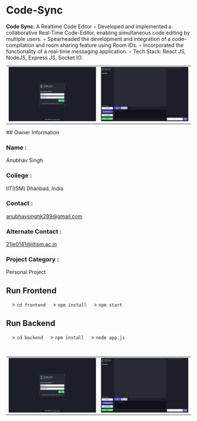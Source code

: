 ﻿# Code-Sync
<b>Code Sync</b>: A Realtime Code Editor
◦ Developed and implemented a collaborative Real-Time Code-Editor, enabling simultaneous code editing by multiple users.
◦ Spearheaded the development and integration of a code-compilation and room sharing feature using Room IDs.
◦ Incorporated the functionality of a real-time messaging application.
◦ Tech Stack: React JS, NodeJS, Express JS, Socket IO.
<div style="text-align:center;">


|                                                                                                                                                             |                                                                                                                                                             |
| ----------------------------------------------------------------------------------------------------------------------------------------------------------- | ----------------------------------------------------------------------------------------------------------------------------------------------------------- |
| [![Image 1](https://github.com/anubhav-141/Code-Sync/blob/main/Screenshot%20(38).png)](https://github.com/anubhav-141/Code-Sync/blob/main/Screenshot%20(38).png)    | [![Image 2](https://github.com/anubhav-141/Code-Sync/blob/main/Screenshot%20(39).png)](https://github.com/anubhav-141/Code-Sync/blob/main/Screenshot%20(39).png)    |

</div>
## Owner Information

### Name :

Anubhav Singh

### College :

IIT(ISM) Dhanbad, India

### Contact :

anubhavsinghk289@gmail.com

### Alternate Contact :

21je0141@iitism.ac.in

### Project Category :

Personal Project

## Run Frontend

&nbsp;&nbsp;&nbsp;&nbsp;> <code>cd frontend</code>
&nbsp;&nbsp;&nbsp;&nbsp;> <code>npm install</code>
&nbsp;&nbsp;&nbsp;&nbsp;> <code>npm start</code>

## Run Backend

&nbsp;&nbsp;&nbsp;&nbsp;> <code>cd backend</code>
&nbsp;&nbsp;&nbsp;&nbsp;> <code>npm install</code>
&nbsp;&nbsp;&nbsp;&nbsp;> <code>node app.js</code>

<br/>

<div style="text-align:center;">


|                                                                                                                                                             |                                                                                                                                                             |
| ----------------------------------------------------------------------------------------------------------------------------------------------------------- | ----------------------------------------------------------------------------------------------------------------------------------------------------------- |
| [![Image 1](https://github.com/anubhav-141/Code-Sync/blob/main/Screenshot%20(38).png)](https://github.com/anubhav-141/Code-Sync/blob/main/Screenshot%20(38).png)    | [![Image 2](https://github.com/anubhav-141/Code-Sync/blob/main/Screenshot%20(39).png)](https://github.com/anubhav-141/Code-Sync/blob/main/Screenshot%20(39).png)    |

</div>
